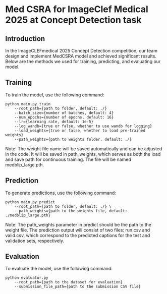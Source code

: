 # Med CSRA for ImageClef Medical 2025 at Concept Detection task

## Introduction
In the ImageCLEFmedical 2025 Concept Detection competition, our team design and implement MedCSRA model and achieved significant results. Below are the methods we used for training, predicting, and evaluating our model.

## Training

To train the model, use the following command:

```
python main.py train
    --root_path={path to folder, default: ./}
    --batch_size={number of batches, default: 4}
    --num_epochs={number of epochs, default: 16}
    --lr={learning rate, default: 1e-5}
    --log_wandb={true or false, whether to use wandb for logging}
    --load_weights={true or false, whether to load pre-trained weights}
    --path_weights={path to weights folder, default: ./}
```

Note: The weight file name will be saved automatically and can be adjusted in the code. It will be saved in path_weights, which serves as both the load and save path for continuous training. The file will be named medblip_large.pth.

## Prediction

To generate predictions, use the following command:

```
python main.py predict
    --root_path={path to folder, default: ./} \
    --path_weights={path to the weights file, default: ./medblip_large.pth}
```

Note: The path_weights parameter in predict should be the path to the weight file.
The prediction output will consist of two files: run.csv and valid.csv, which correspond to the predicted captions for the test and validation sets, respectively.

## Evaluation

To evaluate the model, use the following command:

```
python evaluator.py
    --root_path={path to the dataset for evaluation}
    --submission_file_path={path to the submission CSV file}

```
